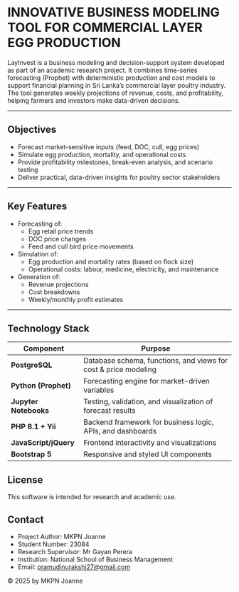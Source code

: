 # INNOVATIVE BUSINESS MODELING TOOL FOR COMMERCIAL LAYER EGG PRODUCTION

LayInvest is a business modeling and decision-support system developed as part of an academic research project. It combines time-series forecasting (Prophet) with deterministic production and cost models to support financial planning in Sri Lanka’s commercial layer poultry industry. The tool generates weekly projections of revenue, costs, and profitability, helping farmers and investors make data-driven decisions.

---

## Objectives

- Forecast market-sensitive inputs (feed, DOC, cull, egg prices)
- Simulate egg production, mortality, and operational costs
- Provide profitability milestones, break-even analysis, and scenario testing
- Deliver practical, data-driven insights for poultry sector stakeholders

---

## Key Features

- Forecasting of:
  - Egg retail price trends
  - DOC price changes
  - Feed and cull bird price movements
- Simulation of:
  - Egg production and mortality rates (based on flock size)
  - Operational costs: labour, medicine, electricity, and maintenance
- Generation of:
  - Revenue projections
  - Cost breakdowns
  - Weekly/monthly profit estimates

---


## Technology Stack

| Component             | Purpose                                                         |
| --------------------- | --------------------------------------------------------------- |
| **PostgreSQL**        | Database schema, functions, and views for cost & price modeling |
| **Python (Prophet)**  | Forecasting engine for market-driven variables                  |
| **Jupyter Notebooks** | Testing, validation, and visualization of forecast results      |
| **PHP 8.1 + Yii**     | Backend framework for business logic, APIs, and dashboards      |
| **JavaScript/jQuery** | Frontend interactivity and visualizations                       |
| **Bootstrap 5**       | Responsive and styled UI components                             |


## License
This software is intended for research and academic use.

## Contact
- Project Author: MKPN Joanne
- Student Number: 23084
- Research Supervisor: Mr Gayan Perera
- Institution: National School of Business Management
- Email: pramudinurakshi27@gmail.com

© 2025 by MKPN Joanne 
